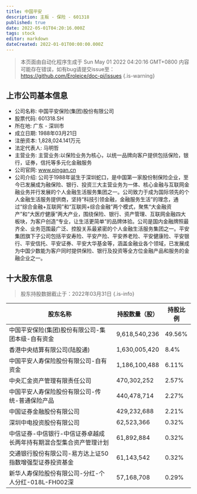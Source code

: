 ```yaml
---
title: 中国平安
description: 主板 - 保险 - 601318
published: true
date: 2022-05-01T04:20:16.000Z
tags: stock
editor: markdown
dateCreated: 2022-01-01T00:00:00.000Z
---
```


> 本页面由自动化程序生成于 Sun May 01 2022 04:20:16 GMT+0800
> 内容可能存在错误，如有bug请提交issue至：https://github.com/Eroleice/doc-pi/issues
{.is-warning}

## 上市公司基本信息
- 公司名称: 中国平安保险(集团)股份有限公司
- 股票代码: 601318.SH
- 所在地: 广东 - 深圳市
- 成立日期: 1988年03月21日
- 注册资本: 1,828,024.141万元
- 法定代表人: 马明哲
- 主营业务: 主营业务:以保险业务为核心，以统一品牌向客户提供包括保险，银行，证券，信托等多元化金融服务
- 公司官网: www.pingan.cn
- 公司介绍: 公司于1988年诞生于深圳蛇口，是中国第一家股份制保险企业，至今已发展成为融保险、银行、投资三大主营业务为一体、核心金融与互联网金融业务并行发展的个人金融生活服务集团之一。公司致力于成为国际领先的个人金融生活服务提供商，坚持“科技引领金融，金融服务生活”的理念，通过“综合金融+互联网”和“互联网+综合金融”两个模式，聚焦“大金融资产”和“大医疗健康”两大产业，围绕保险、银行、资产管理、互联网金融四大板块，为客户创造“专业，让生活更简单”的品牌体验。公司是国内金融牌照最齐全、业务范围最广泛、控股关系最紧密的个人金融生活服务集团之一。平安集团旗下子公司包括平安寿险、平安产险、平安养老险、平安健康险、平安银行、平安信托、平安证券、平安大华基金等，涵盖金融业各个领域，已发展成为中国少数能为客户同时提供保险、银行及投资等全方位金融产品和服务的金融企业之一。


## 十大股东信息
> 股东持股数据截止于：2022年03月31日
{.is-info}

| 股东名称 | 持股数量（股） | 持股比例 |
| --- | --- | --- |
| 中国平安保险(集团)股份有限公司-集团本级-自有资金 | 9,618,540,236 | 49.56% |
| 香港中央结算有限公司(陆股通) | 1,630,005,420 | 8.4% |
| 中国平安人寿保险股份有限公司-自有资金 | 1,186,100,488 | 6.11% |
| 中央汇金资产管理有限责任公司 | 470,302,252 | 2.57% |
| 中国平安人寿保险股份有限公司-传统-普通保险产品 | 440,478,714 | 2.27% |
| 中国证券金融股份有限公司 | 429,232,688 | 2.21% |
| 深圳中电投资股份有限公司 | 62,523,366 | 0.32% |
| 中信证券-中信银行-中信证券卓越成长两年持有期混合型集合资产管理计划 | 61,892,884 | 0.32% |
| 交通银行股份有限公司-易方达上证50指数增强型证券投资基金 | 61,143,542 | 0.32% |
| 新华人寿保险股份有限公司-分红-个人分红-018L-FH002深 | 57,168,708 | 0.29% |




